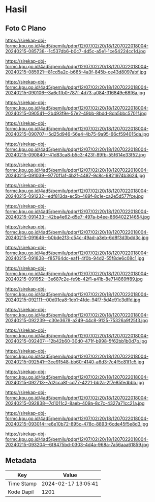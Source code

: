 # Hasil

## Foto C Plano

https://sirekap-obj-formc.kpu.go.id/4ad5/pemilu/pdpr/12/07/02/20/18/1207022018004-20240215-085738--1c537db6-b0c7-4d5c-a5e1-1ce54224cc1d.jpg

https://sirekap-obj-formc.kpu.go.id/4ad5/pemilu/pdpr/12/07/02/20/18/1207022018004-20240215-085921--81cd5a2c-b665-4a3f-845b-ce43d8097abf.jpg

https://sirekap-obj-formc.kpu.go.id/4ad5/pemilu/pdpr/12/07/02/20/18/1207022018004-20240215-090106--3a6c1fb0-787f-4d73-a084-316849e68f6a.jpg

https://sirekap-obj-formc.kpu.go.id/4ad5/pemilu/pdpr/12/07/02/20/18/1207022018004-20240215-090541--2b493f9e-57e2-49bb-8bdd-8da5bbc5701f.jpg

https://sirekap-obj-formc.kpu.go.id/4ad5/pemilu/pdpr/12/07/02/20/18/1207022018004-20240215-090707--5d25d946-56e4-4b75-9a95-66cf594015da.jpg

https://sirekap-obj-formc.kpu.go.id/4ad5/pemilu/pdpr/12/07/02/20/18/1207022018004-20240215-090840--41d83ca8-b5c3-423f-89fb-55f614e33f52.jpg

https://sirekap-obj-formc.kpu.go.id/4ad5/pemilu/pdpr/12/07/02/20/18/1207022018004-20240215-091039--9770f1af-4b2f-4487-9c8c-9821974b3624.jpg

https://sirekap-obj-formc.kpu.go.id/4ad5/pemilu/pdpr/12/07/02/20/18/1207022018004-20240215-091232--edf813da-ec5b-489f-8c1e-ca2e5d577fce.jpg

https://sirekap-obj-formc.kpu.go.id/4ad5/pemilu/pdpr/12/07/02/20/18/1207022018004-20240215-091433--42ba4e62-d5e7-497a-b4ee-866402214654.jpg

https://sirekap-obj-formc.kpu.go.id/4ad5/pemilu/pdpr/12/07/02/20/18/1207022018004-20240215-091646--b0bde2f3-c54c-49ad-a3eb-6d8f3d3bdd3c.jpg

https://sirekap-obj-formc.kpu.go.id/4ad5/pemilu/pdpr/12/07/02/20/18/1207022018004-20240215-091838--f85764dc-eaf1-4f0b-94d2-55f8de6c08c1.jpg

https://sirekap-obj-formc.kpu.go.id/4ad5/pemilu/pdpr/12/07/02/20/18/1207022018004-20240215-091952--3e687c2e-fe9b-42f1-a41b-8e714869ff89.jpg

https://sirekap-obj-formc.kpu.go.id/4ad5/pemilu/pdpr/12/07/02/20/18/1207022018004-20240215-092111--00d01ea8-1eb1-4fde-94f7-5d4c91c3dffd.jpg

https://sirekap-obj-formc.kpu.go.id/4ad5/pemilu/pdpr/12/07/02/20/18/1207022018004-20240215-092239--c30e3678-a249-44c8-9125-75326a9f25f3.jpg

https://sirekap-obj-formc.kpu.go.id/4ad5/pemilu/pdpr/12/07/02/20/18/1207022018004-20240215-092407--12b42b60-30d0-471f-b998-5f62bb1b0d7b.jpg

https://sirekap-obj-formc.kpu.go.id/4ad5/pemilu/pdpr/12/07/02/20/18/1207022018004-20240215-092541--3ce91548-bb60-4140-a6d3-7c4f5c81f1c5.jpg

https://sirekap-obj-formc.kpu.go.id/4ad5/pemilu/pdpr/12/07/02/20/18/1207022018004-20240215-092713--7d2cca8f-cd77-4221-bb2a-2f7e85fedbbb.jpg

https://sirekap-obj-formc.kpu.go.id/4ad5/pemilu/pdpr/12/07/02/20/18/1207022018004-20240215-092838--7d1011c2-8aeb-409a-8c7c-4327a71cc21a.jpg

https://sirekap-obj-formc.kpu.go.id/4ad5/pemilu/pdpr/12/07/02/20/18/1207022018004-20240215-093014--e6e10b72-895c-478c-8893-6cde45f5e8d3.jpg

https://sirekap-obj-formc.kpu.go.id/4ad5/pemilu/pdpr/12/07/02/20/18/1207022018004-20240215-093204--6f8475bd-0303-4d4a-968a-7a56aaa61859.jpg


## Metadata

| Key        | Value               |
| ---------- | ------------------- |
| Time Stamp | 2024-02-17 13:05:41 |
| Kode Dapil | 1201                |



